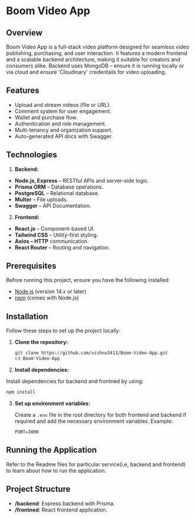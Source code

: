 # Boom Video App

## Overview

Boom Video App is a full-stack video platform designed for seamless video publishing, purchasing, and user interaction. It features a modern frontend and a scalable backend architecture, making it suitable for creators and consumers alike.
Backend uses MongoDB – ensure it is running locally or via cloud and ensure 'Cloudinary' credentails for video uploading.

## Features

- Upload and stream videos (file or URL).
- Comment system for user engagement.
- Wallet and purchase flow.
- Authentication and role management.
- Multi-tenancy and organization support.
- Auto-generated API docs with Swagger.

## Technologies

1. **Backend:**
- **Node.js, Express** – RESTful APIs and server-side logic.
- **Prisma ORM** – Database operations.
- **PostgreSQL** – Relational database.
- **Multer** – File uploads.
- **Swagger** – API Documentation.

2. **Frontend:**
- **React.js** – Component-based UI.
- **Tailwind CSS** – Utility-first styling.
- **Axios – HTTP** communication.
- **React Router** – Routing and navigation.

## Prerequisites

Before running this project, ensure you have the following installed:

- [Node.js](https://nodejs.org/) (version 14.x or later)
- [npm](https://www.npmjs.com/) (comes with Node.js)

## Installation

Follow these steps to set up the project locally:

1. **Clone the repository:**

   ```bash
   git clone https://github.com/vishnu3413/Boom-Video-App.git
   cd Boom-Video-App

2. **Install dependencies:**
  
  Install dependencies for backend and frontned by using:
  
  ```bash
  npm install
  ```

3. **Set up environment variables:**

   Create a `.env` file in the root directory for both frontend and backend if required and add the necessary environment variables. Example:

   `PORT=3000`

## Running the Application

Refer to the Readme files for particular service(i.e, backend and frontend) to learn about how to run the application.

## Project Structure

- **/backend**: Express backend with Prisma.
- **/frontned**: React frontend application.